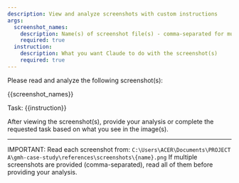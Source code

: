 ```yaml
---
description: View and analyze screenshots with custom instructions
args:
  screenshot_names:
    description: Name(s) of screenshot file(s) - comma-separated for multiple (without extension)
    required: true
  instruction:
    description: What you want Claude to do with the screenshot(s)
    required: true
---
```


Please read and analyze the following screenshot(s):

{{screenshot_names}}

Task: {{instruction}}

After viewing the screenshot(s), provide your analysis or complete the requested task based on what you see in the image(s).

---

IMPORTANT: Read each screenshot from: `C:\Users\ACER\Documents\PROJECT A\gmh-case-study\references\screenshots\{name}.png`
If multiple screenshots are provided (comma-separated), read all of them before providing your analysis.
